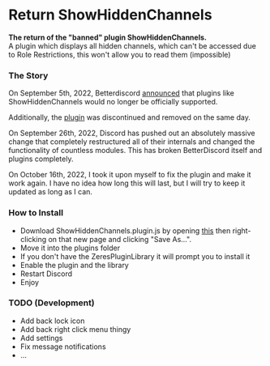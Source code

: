 # Return ShowHiddenChannels
<p align="left">
    <b>The return of the "banned" plugin ShowHiddenChannels.</b><br>
    A plugin which displays all hidden channels, which can't be accessed due to Role Restrictions, this won't allow you to read them (impossible)
</p>

### The Story

On September 5th, 2022, Betterdiscord [announced](https://discord.com/channels/86004744966914048/178208945410801665/1016268576283426866) that plugins like ShowHiddenChannels would no longer be officially supported.

Additionally, the [plugin](https://github.com/mwittrien/BetterDiscordAddons/tree/master/Plugins/ShowHiddenChannels) was discontinued and removed on the same day.

On September 26th, 2022, Discord has pushed out an absolutely massive change that completely restructured all of their internals and changed the functionality of countless modules. This has broken BetterDiscord itself and plugins completely.

On October 16th, 2022, I took it upon myself to fix the plugin and make it work again. I have no idea how long this will last, but I will try to keep it updated as long as I can.
### How to Install
- Download ShowHiddenChannels.plugin.js by opening [this](https://raw.githubusercontent.com/JustOptimize/return-ShowHiddenChannels/main/ShowHiddenChannels.plugin.js) then right-clicking on that new page and clicking "Save As...".
- Move it into the plugins folder
- If you don't have the ZeresPluginLibrary it will prompt you to install it
- Enable the plugin and the library
- Restart Discord
- Enjoy

### TODO (Development)

- Add back lock icon
- Add back right click menu thingy
- Add settings
- Fix message notifications
- ...
